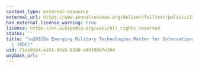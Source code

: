 ```yaml
---
content_type: external-resource
external_url: https://www.annualreviews.org/deliver/fulltext/polisci/23/1/annurev-polisci-050718-032725.pdf?itemId=/content/journals/10.1146/annurev-polisci-050718-032725&mimeType=application/pdf
has_external_license_warning: true
license: https://en.wikipedia.org/wiki/All_rights_reserved
status: ''
title: "\u201CDo Emerging Military Technologies Matter for International Politics?\u201D\
  \ (PDF)"
uid: f1ea91b4-e191-45a5-8240-a9019bb7e30d
wayback_url: ''
---
```

